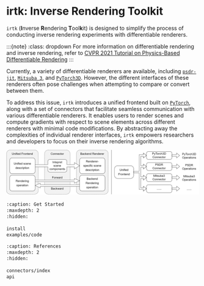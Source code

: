 # irtk: Inverse Rendering Toolkit

`irtk` (**I**nverse **R**endering **T**ool**k**it) is designed to simplify the process of conducting inverse rendering experiments with differentiable renderers. 

:::{note} 
:class: dropdown
For more information on differentiable rendering and inverse rendering, refer to [CVPR 2021 Tutorial on Physics-Based Differentiable Rendering](https://diff-render.org/tutorials/cvpr2021/)
:::

Currently, a variety of differentiable renderers are available, including [`psdr-jit`](https://github.com/andyyankai/psdr-jit), [`Mitsuba 3`](https://github.com/mitsuba-renderer/mitsuba3), and [`PyTorch3D`](https://pytorch3d.org/). However, the different interfaces of these renderers often pose challenges when attempting to compare or convert between them.

To address this issue, `irtk` introduces a unified frontend built on [`PyTorch`](https://pytorch.org/), along with a set of connectors that facilitate seamless communication with various differentiable renderers. It enables users to render scenes and compute gradients with respect to scene elements across different renderers with minimal code modifications. By abstracting away the complexities of individual renderer interfaces, `irtk` empowers researchers and developers to focus on their inverse rendering algorithms.

![irtk framework overview](../images/toolkit.png)

```{toctree}
:caption: Get Started
:maxdepth: 2
:hidden:

install
examples/code
```

```{toctree}
:caption: References
:maxdepth: 2
:hidden:

connectors/index
api
```